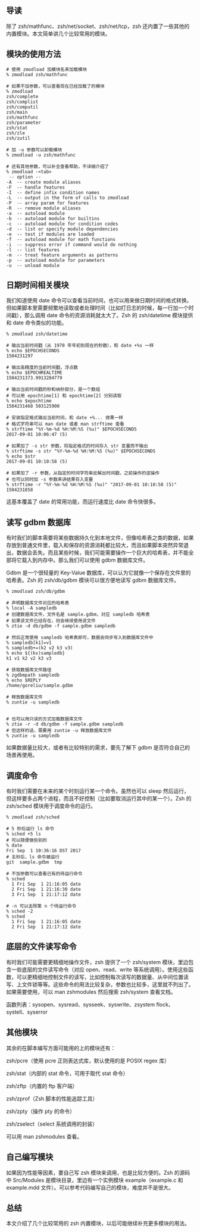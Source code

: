 ## 导读

除了 zsh/mathfunc、zsh/net/socket、zsh/net/tcp，zsh 还内置了一些其他的内置模块。本文简单讲几个比较常用的模块。

## 模块的使用方法

```
# 使用 zmodload 加模块名来加载模块
% zmodload zsh/mathfunc

# 如果不加参数，可以查看现在已经加载了的模块
% zmodload
zsh/complete
zsh/complist
zsh/computil
zsh/main
zsh/mathfunc
zsh/parameter
zsh/stat
zsh/zle
zsh/zutil

# 加 -u 参数可以卸载模块
% zmodload -u zsh/mathfunc

# 还有其他参数，可以补全查看帮助，不详细介绍了
% zmodload -<tab>
 -- option --
-A  -- create module aliases
-F  -- handle features
-I  -- define infix condition names
-L  -- output in the form of calls to zmodload
-P  -- array param for features
-R  -- remove module aliases
-a  -- autoload module
-b  -- autoload module for builtins
-c  -- autoload module for condition codes
-d  -- list or specify module dependencies
-e  -- test if modules are loaded
-f  -- autoload module for math functions
-i  -- suppress error if command would do nothing
-l  -- list features
-m  -- treat feature arguments as patterns
-p  -- autoload module for parameters
-u  -- unload module
```

## 日期时间相关模块

我们知道使用 date 命令可以查看当前时间，也可以用来做日期时间的格式转换。但如果脚本里需要频繁地读取或者处理时间（比如打日志的时候，每一行加一个时间戳），那么调用 date 命令的资源消耗就太大了。Zsh 的 zsh/datetime 模块提供和 date 命令类似的功能。

```
% zmodload zsh/datetime

# 输出当前时间戳（从 1970 年年初到现在的秒数），和 date +%s 一样
% echo $EPOCHSECONDS
1504231297

# 输出高精度的当前时间戳，浮点数
% echo $EPOCHREALTIME
1504231373.9913284779

# 输出当前时间戳的秒和纳秒部分，是一个数组
# 可以用 epochtime[1] 和 epochtime[2] 分别读取
% echo $epochtime
1504231468 503125900

# 安装指定格式输出当前时间，和 date +%... 效果一样
# 格式字符串可以 man date 或者 man strftime 查看
% strftime "%Y-%m-%d %H:%M:%S (%u)" $EPOCHSECONDS
2017-09-01 10:06:47 (5)

# 如果加了 -s str 参数，将指定格式的时间存入 str 变量而不输出
% strftime -s str "%Y-%m-%d %H:%M:%S (%u)" $EPOCHSECONDS
% echo $str
2017-09-01 10:10:58 (5)

# 如果加了 -r 参数，从指定的时间字符串反解出时间戳，之前操作的逆操作
# 也可以同时加 -s 参数来讲结果存入变量
% strftime -r "%Y-%m-%d %H:%M:%S (%u)" "2017-09-01 10:10:58 (5)"
1504231858
```

这基本覆盖了 date 的常用功能，而运行速度比 date 命令快很多。

## 读写 gdbm 数据库

有时我们的脚本需要将某些数据持久化到本地文件，但像哈希表之类的数据，如果存放到普通文件里，载入和保存的资源消耗都比较大，而且如果脚本突然异常退出，数据会丢失。而且某些时候，我们可能需要操作一个巨大的哈希表，并不能全部将它载入到内存中。那么我们可以使用 gdbm 数据库文件。

Gdbm 是一个很轻量的 Key-Value 数据库，可以认为它就像一个保存在文件里的哈希表。Zsh 的 zsh/db/gdbm 模块可以很方便地读写 gdbm 数据库文件。

```
% zmodload zsh/db/gdbm

# 声明数据库文件对应的哈希表
% local -A sampledb
# 创建数据库文件，文件名是 sample.gdbm，对应 sampledb 哈希表
# 如果该文件已经存在，则会继续使用该文件
% ztie -d db/gdbm -f sample.gdbm sampledb

# 然后正常使用 sampledb 哈希表即可，数据会同步写入到数据库文件中
% sampledb[k1]=v1
% sampledb+=(k2 v2 k3 v3)
% echo ${(kv)sampledb}
k1 v1 k2 v2 k3 v3

# 获取数据库文件路径
% zgdbmpath sampledb
% echo $REPLY
/home/goreliu/sample.gdbm

# 释放数据库文件
% zuntie -u sampledb


# 也可以用只读的方式加载数据库文件
% ztie -r -d db/gdbm -f sample.gdbm sampledb
# 但这样的话，需要用 zuntie -u 释放数据库文件
% zuntie -u sampledb
```

如果数据量比较大，或者有比较特别的需求，要先了解下 gdbm 是否符合自己的场景再使用。

## 调度命令

有时我们需要在未来的某个时刻运行某一个命令。虽然也可以 sleep 然后运行，但这样要多占两个进程，而且不好控制（比如要取消运行其中的某一个）。Zsh 的 zsh/sched 模块用于调度命令的运行。

```
% zmodload zsh/sched

# 5 秒后运行 ls 命令
% sched +5 ls
# 可以随便做些别的
% date
Fri Sep  1 10:36:16 DST 2017
# 五秒后，ls 命令被运行
git  sample.gdbm  tmp

# 不加参数可以查看已有的待运行命令
% sched
  1 Fri Sep  1 21:16:05 date
  2 Fri Sep  1 21:16:30 date
  3 Fri Sep  1 21:17:12 date

# -n 可以去除第 n 个待运行命令
% sched -2
% sched
  1 Fri Sep  1 21:16:05 date
  2 Fri Sep  1 21:17:12 date
```

## 底层的文件读写命令

有时我们可能需要更精细地操作文件，zsh 提供了一个 zsh/system 模块，里边包含一些底层的文件读写命令（对应 open、read、write 等系统调用）。使用这些函数，可以更精细地控制文件的读写，比如控制每次读写的数据量、从中间位置读写、上文件锁等等。这些命令的用法比较复杂，参数也比较多，这里就不列出了。如果需要使用，可以 man zshmodules 然后搜索 zsh/system 查看文档。

函数列表：sysopen、sysread、sysseek、syswrite、zsystem flock、systell、syserror

## 其他模块

其余的在脚本编写方面可能用的上的模块还有：

zsh/pcre（使用 pcre 正则表达式库，默认使用的是 POSIX regex 库）

zsh/stat（内部的 stat 命令，可用于取代 stat 命令）

zsh/zftp（内置的 ftp 客户端）

zsh/zprof（Zsh 脚本的性能追踪工具）

zsh/zpty（操作 pty 的命令）

zsh/zselect（select 系统调用的封装）

可以用 man zshmodules 查看。

## 自己编写模块

如果因为性能等因素，要自己写 zsh 模块来调用，也是比较方便的。Zsh 的源码中 Src/Modules 是模块目录，里边有一个实例模块 example（example.c 和 example.mdd 文件）。可以参考代码编写自己的模块，难度并不是很大。

## 总结

本文介绍了几个比较常用的 zsh 内置模块，以后可能继续补充更多模块的用法。
